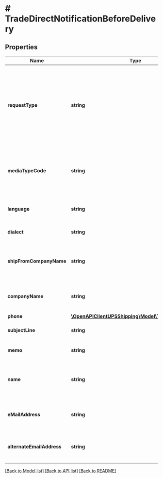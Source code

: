 # # TradeDirectNotificationBeforeDelivery

## Properties

Name | Type | Description | Notes
------------ | ------------- | ------------- | -------------
**requestType** | **string** | The type of notification request.  Valid values are:  - 001 &#x3D; QV Ship Notification - 002 &#x3D; QV Delivery Notification - 003 &#x3D; QV Exception Notification | [optional]
**mediaTypeCode** | **string** | The media type code for the notification.  Valid values are:  - 03 &#x3D; Email - 04 &#x3D; Fax | [optional]
**language** | **string** | The language for the notification. | [optional]
**dialect** | **string** | The dialect for the notification. | [optional]
**shipFromCompanyName** | **string** | The name of the company for the ship from address. | [optional]
**companyName** | **string** | The name of the company for the notification. | [optional]
**phone** | [**\OpenAPIClientUPSShipping\Model\TradeDirectPhone**](TradeDirectPhone.md) |  | [optional]
**subjectLine** | **string** | Subject line for the notification. | [optional]
**memo** | **string** | Memo for the notification. | [optional]
**name** | **string** | The name of the contact person for the notification. | [optional]
**eMailAddress** | **string** | Email address to send notification to. |
**alternateEmailAddress** | **string** | Alternate email address for the notification. | [optional]

[[Back to Model list]](../../README.md#models) [[Back to API list]](../../README.md#endpoints) [[Back to README]](../../README.md)
